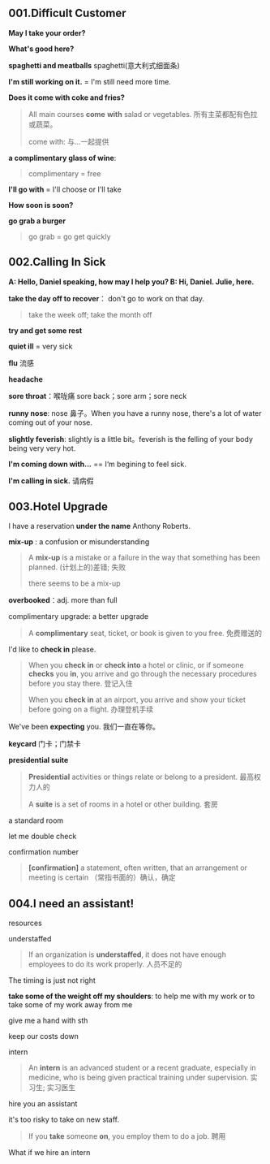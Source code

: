 ## 001.Difficult Customer

**May I take your order?**

**What's good here?**

**spaghetti and meatballs**   spaghetti(意大利式细面条) 

**I'm still working on it.** = I'm still need more time.

**Does it come with coke and fries?**

> All main courses **come** **with** salad or vegetables. 所有主菜都配有色拉或蔬菜。
>
> come with: 与...一起提供

**a complimentary glass of wine**: 

> complimentary = free

**I'll go with** = I'll choose or I'll take 

**How soon is soon?**

**go grab a burger** 

> go grab = go get quickly

## 002.Calling In Sick

**A: Hello, Daniel speaking, how may I help you?  B: Hi, Daniel. Julie, here.**

**take the day off to recover**： don't go to work on that day.

> take the week off;  take the month off

**try and get some rest**

**quiet ill** = very sick

**flu** 流感

**headache**

**sore throat**：喉咙痛 sore back；sore arm；sore neck

**runny nose**:  nose 鼻子。When you have a runny nose, there's a lot of water coming out of your nose.

**slightly feverish**:  slightly is a little bit。feverish is the felling of your body being very very hot.

**I'm coming down with...** == I‘m begining to feel sick.

**I'm calling in sick.** 请病假

## 003.Hotel Upgrade

I have a reservation **under the name** Anthony Roberts. 

**mix-up** : a confusion or misunderstanding

> A **mix-up** is a mistake or a failure in the way that something has been planned. (计划上的)差错; 失败
>
> there seems to be a mix-up

**overbooked**：adj. more than full

complimentary upgrade:  a better upgrade

> A **complimentary** seat, ticket, or book is given to you free. 免费赠送的

I'd like to **check in** please. 

> When you **check in** or **check into** a hotel or clinic, or if someone **checks** you **in**, you arrive and go through the necessary procedures before you stay there. 登记入住
>
> When you **check in** at an airport, you arrive and show your ticket before going on a flight. 办理登机手续

We've been **expecting** you. 我们一直在等你。 

**keycard** 门卡；门禁卡

**presidential suite**

> **Presidential** activities or things relate or belong to a president. 最高权力人的
>
> A **suite** is a set of rooms in a hotel or other building. 套房

a standard room

let me double check

confirmation number

> **[confirmation]** a statement, often written, that an arrangement or meeting is certain （常指书面的）确认，确定

## 004.I need an assistant!

resources

understaffed

> If an organization is **understaffed**, it does not have enough employees to do its work properly. 人员不足的

The timing is just not right

**take some of the weight off my shoulders**: to help me with my work or to take some of my work away from me

give me a hand with sth

keep our costs down

intern

> An **intern** is an advanced student or a recent graduate, especially in medicine, who is being given practical training under supervision. 实习生; 实习医生

hire you an assistant

it's too risky to take on new staff.

> If you **take** someone **on**, you employ them to do a job. 聘用

What if we hire an intern





